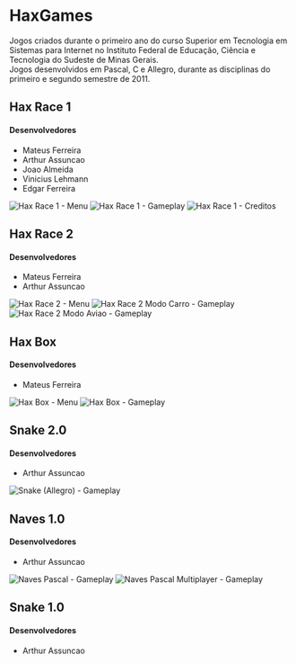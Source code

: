 HaxGames
========

Jogos criados durante o primeiro ano do curso Superior em Tecnologia em Sistemas para Internet no Instituto Federal de Educação, Ciência e Tecnologia do Sudeste de Minas Gerais.<br>
Jogos desenvolvidos em Pascal, C e Allegro, durante as disciplinas do primeiro e segundo semestre de 2011.

## Hax Race 1
#### Desenvolvedores
* Mateus Ferreira
* Arthur Assuncao
* Joao Almeida
* Vinicius Lehmann
* Edgar Ferreira

![Hax Race 1 - Menu](https://raw.github.com/mtsferreirasilva/HaxGames/master/screenshots/HR1-1.jpg)
![Hax Race 1 - Gameplay](https://raw.github.com/mtsferreirasilva/HaxGames/master/screenshots/HR1-2.jpg)
![Hax Race 1 - Creditos](https://raw.github.com/mtsferreirasilva/HaxGames/master/screenshots/HR1-3.jpg)

## Hax Race 2
#### Desenvolvedores
* Mateus Ferreira
* Arthur Assuncao

![Hax Race 2 - Menu](https://raw.github.com/mtsferreirasilva/HaxGames/master/screenshots/HR2-1.jpg)
![Hax Race 2 Modo Carro - Gameplay](https://raw.github.com/mtsferreirasilva/HaxGames/master/screenshots/HR2-2.jpg)
![Hax Race 2 Modo Aviao - Gameplay](https://raw.github.com/mtsferreirasilva/HaxGames/master/screenshots/HR2-3.jpg)

## Hax Box
#### Desenvolvedores
* Mateus Ferreira

![Hax Box - Menu](https://raw.github.com/mtsferreirasilva/HaxGames/master/screenshots/HB-1.jpg)
![Hax Box - Gameplay](https://raw.github.com/mtsferreirasilva/HaxGames/master/screenshots/HB-2.jpg)

## Snake 2.0
#### Desenvolvedores
* Arthur Assuncao

![Snake (Allegro) - Gameplay](https://raw.github.com/arthurassuncao/HaxGames/master/screenshots/Snake_allegro-1.png)

## Naves 1.0
#### Desenvolvedores
* Arthur Assuncao

![Naves Pascal - Gameplay](https://raw.github.com/arthurassuncao/HaxGames/master/screenshots/Naves_pascal-1.png)
![Naves Pascal Multiplayer - Gameplay](https://raw.github.com/arthurassuncao/HaxGames/master/screenshots/Naves_pascal-2.png)

## Snake 1.0
#### Desenvolvedores
* Arthur Assuncao
